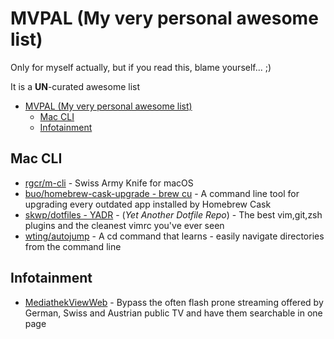 # MVPAL (My very personal awesome list)

Only for myself actually, but if you read this, blame yourself... ;)

It is a **UN**-curated awesome list
- [MVPAL (My very personal awesome list)](#mvpal-my-very-personal-awesome-list)
  - [Mac CLI](#mac-cli)
  - [Infotainment](#infotainment)

## Mac CLI

- [rgcr/m-cli](https://github.com/rgcr/m-cli) - Swiss Army Knife for macOS
- [buo/homebrew-cask-upgrade - brew cu](https://github.com/buo/homebrew-cask-upgrade) - A command line tool for upgrading every outdated app installed by Homebrew Cask
- [skwp/dotfiles - YADR](https://github.com/skwp/dotfiles) - (*Yet Another Dotfile Repo*) - The best vim,git,zsh plugins and the cleanest vimrc you've ever seen
- [wting/autojump](https://github.com/wting/autojump) - A cd command that learns - easily navigate directories from the command line

## Infotainment

- [MediathekViewWeb](https://mediathekviewweb.de/) - Bypass the often flash prone streaming offered by German, Swiss and Austrian public TV and have them searchable in one page
